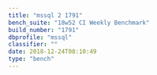 ```yaml
---
title: "mssql 2 1791"
bench_suite: "18w52 CI Weekly Benchmark"
build_number: "1791"
dbprofile: "mssql"
classifier: ""
date: 2018-12-24T08:10:49
type: "bench"
---
```

